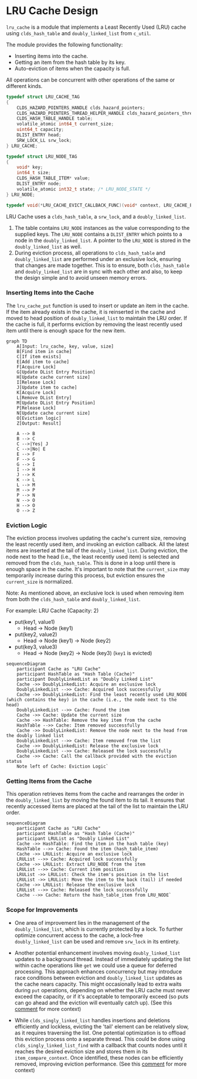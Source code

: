 
# LRU Cache Design

`lru_cache` is a module that implements a Least Recently Used (LRU) cache using `clds_hash_table` and `doubly_linked_list` from `c_util`.

The module provides the following functionality:

- Inserting items into the cache.
- Getting an item from the hash table by its key.
- Auto-eviction of items when the capacity is full.

All operations can be concurrent with other operations of the same or different kinds.

```c
typedef struct LRU_CACHE_TAG
{
    CLDS_HAZARD_POINTERS_HANDLE clds_hazard_pointers;
    CLDS_HAZARD_POINTERS_THREAD_HELPER_HANDLE clds_hazard_pointers_thread_helper;
    CLDS_HASH_TABLE_HANDLE table;
    volatile_atomic int64_t current_size;
    uint64_t capacity;
    DLIST_ENTRY head;
    SRW_LOCK_LL srw_lock;
} LRU_CACHE;

typedef struct LRU_NODE_TAG
{
    void* key;
    int64_t size;
    CLDS_HASH_TABLE_ITEM* value;
    DLIST_ENTRY node;
    volatile_atomic int32_t state; /* LRU_NODE_STATE */
} LRU_NODE;

typedef void(*LRU_CACHE_EVICT_CALLBACK_FUNC)(void* context, LRU_CACHE_EVICT_RESULT cache_evict_status, void* evicted_value);

```

LRU Cache uses a `clds_hash_table`, a `srw_lock`, and a `doubly_linked_list`.

1. The table contains `LRU_NODE` instances as the value corresponding to the supplied keys. The `LRU_NODE` contains a `DLIST_ENTRY` which points to a node in the `doubly_linked_list`. A pointer to the `LRU_NODE` is stored in the `doubly_linked_list` as well.
2. During eviction process, all operations to `clds_hash_table` and `doubly_linked_list` are performed under an exclusive lock, ensuring that changes are made together. This is to ensure, both `clds_hash_table` and `doubly_linked_list` are in sync with each other and also, to keep the design simple and to avoid unseen memory errors. 

### Inserting Items into the Cache

The `lru_cache_put` function is used to insert or update an item in the cache. If the item already exists in the cache, it is reinserted in the cache and moved to head position of `doubly_linked_list` to maintain the LRU order. If the cache is full, it performs eviction by removing the least recently used item until there is enough space for the new item.

```mermaid
graph TD
    A[Input: lru_cache, key, value, size]
    B[Find item in cache]
    C[If item exists]
    E[Add item to cache]
    F[Acquire Lock]
    G[Update DList Entry Position]
    H[Update cache current size]
    I[Release Lock]
    J[Update item to cache]
    K[Acquire Lock]
    L[Remove DList Entry]
    M[Update DList Entry Position]
    P[Release Lock]
    N[Update cache current size]
    O[Eviction logic]
    Z[Output: Result]

    A --> B
    B --> C
    C -->|Yes| J
    C -->|No| E
    E --> F
    F --> G
    G --> I
    I --> H
    J --> K
    K --> L
    L --> M
    M --> P
    P --> N
    N --> O
    H --> O
    O --> Z

```

### Eviction Logic

The eviction process involves updating the cache's current size, removing the least recently used item, and invoking an eviction callback. All the latest items are inserted at the tail of the `doubly_linked_list`. During eviction, the node next to the head (i.e., the least recently used item) is selected and removed from the `clds_hash_table`. This is done in a loop until there is enough space in the cache. It's important to note that the `current_size` may temporarily increase during this process, but eviction ensures the `current_size` is normalized.

Note: As mentioned above, an exclusive lock is used when removing item from both the `clds_hash_table` and `doubly_linked_list`. 

For example: 
LRU Cache (Capacity: 2)
- put(key1, value1)
  - Head -> Node (key1)
- put(key2, value2)
  - Head -> Node (key1) -> Node (key2)
- put(key3, value3)
  - Head -> Node (key2) -> Node (key3) (`key1` is evicted)

```mermaid
sequenceDiagram
    participant Cache as "LRU Cache"
    participant HashTable as "Hash Table (Cache)"
    participant DoublyLinkedList as "Doubly Linked List"
    Cache ->> DoublyLinkedList: Acquire an exclusive lock
    DoublyLinkedList -->> Cache: Acquired lock successfully
    Cache ->> DoublyLinkedList: Find the least recently used LRU_NODE (which contains the key) in the cache (i.e., the node next to the head)
    DoublyLinkedList -->> Cache: Found the item
    Cache ->> Cache: Update the current size
    Cache ->> HashTable: Remove the key item from the cache
    HashTable -->> Cache: Item removed successfully
    Cache ->> DoublyLinkedList: Remove the node next to the head from the doubly linked list
    DoublyLinkedList -->> Cache: Item removed from the list
    Cache ->> DoublyLinkedList: Release the exclusive lock
    DoublyLinkedList -->> Cache: Released the lock successfully
    Cache ->> Cache: Call the callback provided with the eviction status
    Note left of Cache: Eviction Logic` 
```
### Getting Items from the Cache

This operation retrieves items from the cache and rearranges the order in the `doubly_linked_list` by moving the found item to its tail. It ensures that recently accessed items are placed at the tail of the list to maintain the LRU order.

```mermaid
sequenceDiagram
    participant Cache as "LRU Cache"
    participant HashTable as "Hash Table (Cache)"
    participant LRUList as "Doubly Linked List"    
    Cache ->> HashTable: Find the item in the hash table (key)
    HashTable -->> Cache: Found the item (hash_table_item)
    Cache ->> LRUList: Acquire an exclusive lock
    LRUList -->> Cache: Acquired lock successfully
    Cache ->> LRUList: Extract LRU_NODE from the item
    LRUList -->> Cache: Current item position
    LRUList ->> LRUList: Check the item's position in the list
    LRUList ->> LRUList: Move the item to the back (tail) if needed
    Cache ->> LRUList: Release the exclusive lock
    LRUList -->> Cache: Released the lock successfully
    Cache -->> Cache: Return the hash_table_item from LRU_NODE` 
```


### Scope for Improvements

- One area of improvement lies in the management of the `doubly_linked_list`, which is currently protected by a lock. To further optimize concurrent access to the cache, a lock-free `doubly_linked_list` can be used and remove `srw_lock` in its entirety. 


- Another potential enhancement involves moving `doubly_linked_list` updates to a background thread. Instead of immediately updating the list within cache operations like `get` we could use a queue for deferred processing. This approach enhances concurrency but may introduce race conditions between eviction and `doubly_linked_list` updates as the cache nears capacity. This might occasionally lead to extra waits during `put` operations, depending on whether the LRU cache must never exceed the capacity, or if it's acceptable to temporarily exceed (so puts can go ahead and the eviction will eventually catch up). (See this [comment](https://github.com/Azure/clds/pull/178#discussion_r1326092733) for more context)


- While `clds_singly_linked_list` handles insertions and deletions efficiently and lockless, evicting the 'tail' element can be relatively slow, as it requires traversing the list. One potential optimization is to offload this eviction process onto a separate thread. This could be done using `clds_singly_linked_list_find` with a callback that counts nodes until it reaches the desired eviction size and stores them in its `item_compare_context`. Once identified, these nodes can be efficiently removed, improving eviction performance. (See this [comment](https://github.com/Azure/clds/pull/178#discussion_r1326312429) for more context)
